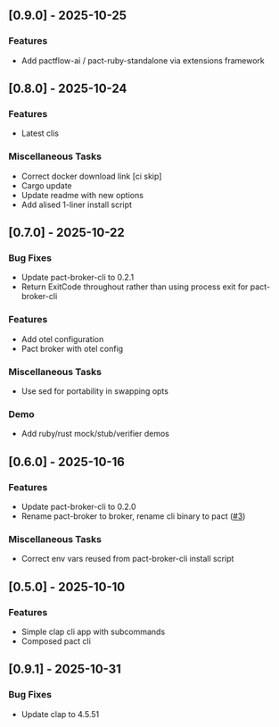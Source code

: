 ## [0.9.0] - 2025-10-25

### Features

- Add pactflow-ai / pact-ruby-standalone via extensions framework

## [0.8.0] - 2025-10-24

### Features

- Latest clis

### Miscellaneous Tasks

- Correct docker download link [ci skip]
- Cargo update
- Update readme with new options
- Add alised 1-liner install script

## [0.7.0] - 2025-10-22

### Bug Fixes

- Update pact-broker-cli to 0.2.1
- Return ExitCode throughout rather than using process exit for pact-broker-cli

### Features

- Add otel configuration
- Pact broker with otel config

### Miscellaneous Tasks

- Use sed for portability in swapping opts

### Demo

- Add ruby/rust mock/stub/verifier demos

## [0.6.0] - 2025-10-16

### Features

- Update pact-broker-cli to 0.2.0
- Rename pact-broker to broker, rename cli binary to pact ([#3](https://github.com/orhun/git-cliff/issues/3))

### Miscellaneous Tasks

- Correct env vars reused from pact-broker-cli install script

## [0.5.0] - 2025-10-10

### Features

- Simple clap cli app with subcommands
- Composed pact cli

<!-- generated by git-cliff -->
## [0.9.1] - 2025-10-31

### Bug Fixes

- Update clap to 4.5.51

<!-- generated by git-cliff -->
